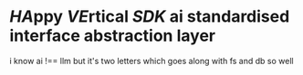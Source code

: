 # *HA*ppy *VE*rtical _SDK_ ai standardised interface abstraction layer

i know ai !== llm but it's two letters which goes along with fs and db so well
